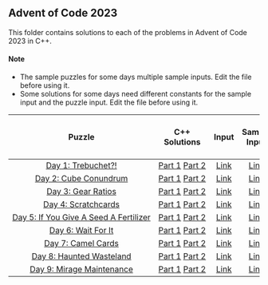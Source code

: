 ## Advent of Code 2023 ##

This folder contains solutions to each of the problems in Advent of Code 2023 in C++.

#### Note ####
- The sample puzzles for some days multiple sample inputs. Edit the file before using it.
- Some solutions for some days need different constants for the sample input and the puzzle input. Edit the file before using it.

|Puzzle|C++ Solutions|Input|Sample Input|Puzzle page with solutions|
|:---:|:---:|:---:|:---:|:---:|
| <nobr> [Day 1: Trebuchet?!](https://adventofcode.com/2023/day/1) </nobr> | <nobr> [Part 1](/2023/cpp/day_01a.cpp) [Part 2](/2023/cpp/day_01b.cpp) </nobr> | </nobr> [Link](/2023/input/day_01_input) </nobr> | </nobr> [Link](/2023/sample_input/day_01_sample_input) </nobr> | </nobr> [Link](/2023/puzzles/day_01_puzzle) </nobr> |
| <nobr> [Day 2: Cube Conundrum](https://adventofcode.com/2023/day/2) </nobr> | <nobr> [Part 1](/2023/cpp/day_02a.cpp) [Part 2](/2023/cpp/day_02b.cpp) </nobr> | </nobr> [Link](/2023/input/day_02_input) </nobr> | </nobr> [Link](/2023/sample_input/day_02_sample_input) </nobr> | </nobr> [Link](/2023/puzzles/day_02_puzzle) </nobr> |
| <nobr> [Day 3: Gear Ratios](https://adventofcode.com/2023/day/3) </nobr> | <nobr> [Part 1](/2023/cpp/day_03a.cpp) [Part 2](/2023/cpp/day_03b.cpp) </nobr> | </nobr> [Link](/2023/input/day_03_input) </nobr> | </nobr> [Link](/2023/sample_input/day_03_sample_input) </nobr> | </nobr> [Link](/2023/puzzles/day_03_puzzle) </nobr> |
| <nobr> [Day 4: Scratchcards](https://adventofcode.com/2023/day/4) </nobr> | <nobr> [Part 1](/2023/cpp/day_04a.cpp) [Part 2](/2023/cpp/day_04b.cpp) </nobr> | </nobr> [Link](/2023/input/day_04_input) </nobr> | </nobr> [Link](/2023/sample_input/day_04_sample_input) </nobr> | </nobr> [Link](/2023/puzzles/day_04_puzzle) </nobr> |
| <nobr> [Day 5: If You Give A Seed A Fertilizer](https://adventofcode.com/2023/day/5) </nobr> | <nobr> [Part 1](/2023/cpp/day_05a.cpp) [Part 2](/2023/cpp/day_05b.cpp) </nobr> | </nobr> [Link](/2023/input/day_05_input) </nobr> | </nobr> [Link](/2023/sample_input/day_05_sample_input) </nobr> | </nobr> [Link](/2023/puzzles/day_05_puzzle) </nobr> |
| <nobr> [Day 6: Wait For It](https://adventofcode.com/2023/day/6) </nobr> | <nobr> [Part 1](/2023/cpp/day_06a.cpp) [Part 2](/2023/cpp/day_06b.cpp) </nobr> | </nobr> [Link](/2023/input/day_06_input) </nobr> | </nobr> [Link](/2023/sample_input/day_06_sample_input) </nobr> | </nobr> [Link](/2023/puzzles/day_06_puzzle) </nobr> |
| <nobr> [Day 7: Camel Cards](https://adventofcode.com/2023/day/7) </nobr> | <nobr> [Part 1](/2023/cpp/day_07a.cpp) [Part 2](/2023/cpp/day_07b.cpp) </nobr> | </nobr> [Link](/2023/input/day_07_input) </nobr> | </nobr> [Link](/2023/sample_input/day_07_sample_input) </nobr> | </nobr> [Link](/2023/puzzles/day_07_puzzle) </nobr> |
| <nobr> [Day 8: Haunted Wasteland](https://adventofcode.com/2023/day/8) </nobr> | <nobr> [Part 1](/2023/cpp/day_08a.cpp) [Part 2](/2023/cpp/day_08b.cpp) </nobr> | </nobr> [Link](/2023/input/day_08_input) </nobr> | </nobr> [Link](/2023/sample_input/day_08_sample_input) </nobr> | </nobr> [Link](/2023/puzzles/day_08_puzzle) </nobr> |
| <nobr> [Day 9: Mirage Maintenance](https://adventofcode.com/2023/day/9) </nobr> | <nobr> [Part 1](/2023/cpp/day_09a.cpp) [Part 2](/2023/cpp/day_09b.cpp) </nobr> | </nobr> [Link](/2023/input/day_09_input) </nobr> | </nobr> [Link](/2023/sample_input/day_09_sample_input) </nobr> | </nobr> [Link](/2023/puzzles/day_09_puzzle) </nobr> |